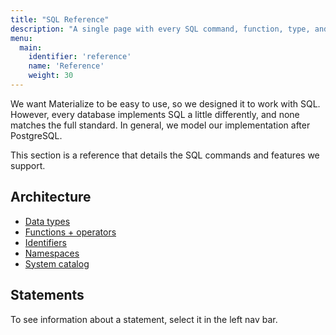 ```yaml
---
title: "SQL Reference"
description: "A single page with every SQL command, function, type, and keyword."
menu:
  main:
    identifier: 'reference'
    name: 'Reference'
    weight: 30
---
```


We want Materialize to be easy to use, so we designed it to work with SQL. However, every database implements SQL a little differently, and none matches the full standard. In general, we model our implementation after PostgreSQL.

This section is a reference that details the SQL commands and features we support.

## Architecture

- [Data types](./types)
- [Functions + operators](./functions)
- [Identifiers](./identifiers)
- [Namespaces](./namespaces)
- [System catalog](./system-catalog)

## Statements

To see information about a statement, select it in the left nav bar.

